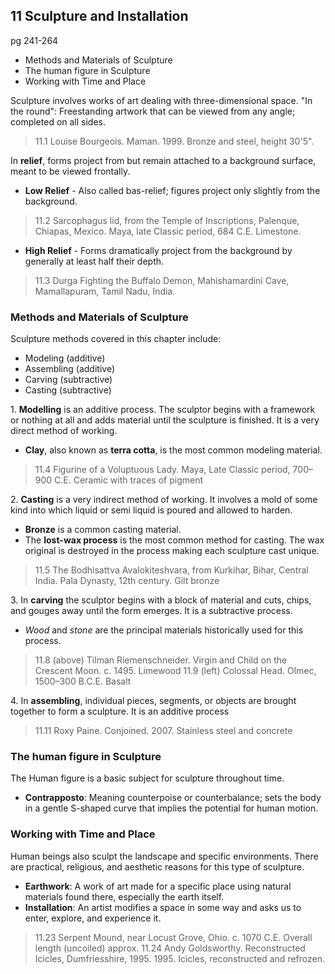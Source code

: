## 11 Sculpture and Installation
pg 241-264

+ Methods and Materials of Sculpture
+ The human figure in Sculpture
+ Working with Time and Place

Sculpture involves works of art dealing with three-dimensional space.
"In the round": Freestanding artwork that can be viewed from any angle; completed on all sides.
> 11.1 Louise Bourgeois. Maman. 1999. Bronze and steel, height 30'5".

In **relief**, forms project from but remain attached to a background surface, meant to be viewed frontally.
+ **Low Relief** - Also called bas-relief; figures project only slightly from the background.
> 11.2 Sarcophagus lid, from the Temple of Inscriptions, Palenque, Chiapas, Mexico. Maya, late Classic period, 684 C.E. Limestone.

+ **High Relief** - Forms dramatically project from the background by generally at least half their depth.
> 11.3 Durga Fighting the Buffalo Demon, Mahishamardini Cave, Mamallapuram, Tamil Nadu, India.

### Methods and Materials of Sculpture
Sculpture methods covered in this chapter include:
+ Modeling (additive)
+ Assembling (additive)
+ Carving (subtractive)
+ Casting (subtractive)

1\. **Modelling** is an additive process. The sculptor begins with a framework or nothing at all and adds material until the sculpture is finished. It is a very direct method of working.
+ **Clay**, also known as **terra cotta**, is the most common modeling material.
> 11.4 Figurine of a Voluptuous Lady. Maya, Late Classic period, 700–900 C.E. Ceramic with traces of pigment

2\. **Casting** is a very indirect method of working. It involves a mold of some
kind into which liquid or semi liquid is poured and allowed to harden.
+ **Bronze** is a common casting material.
+ The **lost-wax process** is the most common method for casting. The wax original is destroyed in the process making each sculpture cast unique.
> 11.5 The Bodhisattva Avalokiteshvara, from Kurkihar, Bihar, Central India. Pala Dynasty, 12th century. Gilt bronze

3\. In **carving** the sculptor begins with a block of material and cuts, chips, and gouges away until the form emerges. It is a subtractive process.
+ *Wood* and *stone* are the principal materials historically used for this process.

>11.8 (above) Tilman Riemenschneider. Virgin and Child on the Crescent Moon. c. 1495. Limewood
11.9 (left) Colossal Head. Olmec, 1500–300 B.C.E. Basalt

4\. In **assembling**, individual pieces, segments, or objects are brought together to form a sculpture. It is an additive process
> 11.11 Roxy Paine. Conjoined. 2007. Stainless steel and concrete

### The human figure in Sculpture
The Human figure is a basic subject for sculpture throughout time.
+ **Contrapposto**: Meaning counterpoise or counterbalance; sets the body in a gentle S-shaped curve that implies the potential for human motion.

### Working with Time and Place
Human beings also sculpt the landscape and specific environments. There are practical, religious, and aesthetic reasons for this type of sculpture.
+ **Earthwork**: A work of art made for a specific place using natural materials
found there, especially the earth itself.
+ **Installation**: An artist modifies a space in some way and asks us to enter, explore, and experience it.
> 11.23 Serpent Mound, near Locust Grove, Ohio. c. 1070 C.E. Overall length (uncoiled) approx.
11.24 Andy Goldsworthy. Reconstructed Icicles, Dumfriesshire, 1995. 1995. Icicles, reconstructed and refrozen.
